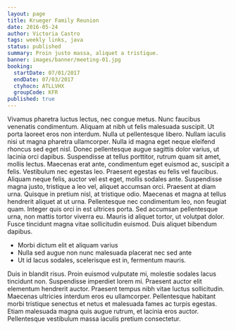 ```yaml
---
layout: page
title: Krueger Family Reunion
date: 2016-05-24
author: Victoria Castro
tags: weekly links, java
status: published
summary: Proin justo massa, aliquet a tristique.
banner: images/banner/meeting-01.jpg
booking:
  startDate: 07/01/2017
  endDate: 07/03/2017
  ctyhocn: ATLLVHX
  groupCode: KFR
published: true
---
```

Vivamus pharetra luctus lectus, nec congue metus. Nunc faucibus venenatis condimentum. Aliquam at nibh ut felis malesuada suscipit. Ut porta laoreet eros non interdum. Nulla ut pellentesque libero. Nullam iaculis nisi ut magna pharetra ullamcorper. Nulla id magna eget neque eleifend rhoncus sed eget nisl. Donec pellentesque augue sagittis dolor varius, ut lacinia orci dapibus. Suspendisse at tellus porttitor, rutrum quam sit amet, mollis lectus. Maecenas erat ante, condimentum eget euismod ac, suscipit a felis. Vestibulum nec egestas leo. Praesent egestas eu felis vel faucibus.
Aliquam neque felis, auctor vel est eget, mollis sodales ante. Suspendisse magna justo, tristique a leo vel, aliquet accumsan orci. Praesent at diam urna. Quisque in pretium nisl, at tristique odio. Maecenas et magna at tellus hendrerit aliquet at ut urna. Pellentesque nec condimentum leo, non feugiat quam. Integer quis orci in est ultrices porta. Sed accumsan pellentesque urna, non mattis tortor viverra eu. Mauris id aliquet tortor, ut volutpat dolor. Fusce tincidunt magna vitae sollicitudin euismod. Duis aliquet bibendum dapibus.

* Morbi dictum elit et aliquam varius
* Nulla sed augue non nunc malesuada placerat nec sed ante
* Ut id lacus sodales, scelerisque est in, fermentum mauris.

Duis in blandit risus. Proin euismod vulputate mi, molestie sodales lacus tincidunt non. Suspendisse imperdiet lorem mi. Praesent auctor elit elementum hendrerit auctor. Praesent tempus nibh vitae luctus sollicitudin. Maecenas ultricies interdum eros eu ullamcorper. Pellentesque habitant morbi tristique senectus et netus et malesuada fames ac turpis egestas. Etiam malesuada magna quis augue rutrum, et lacinia eros auctor. Pellentesque vestibulum massa iaculis pretium consectetur.
